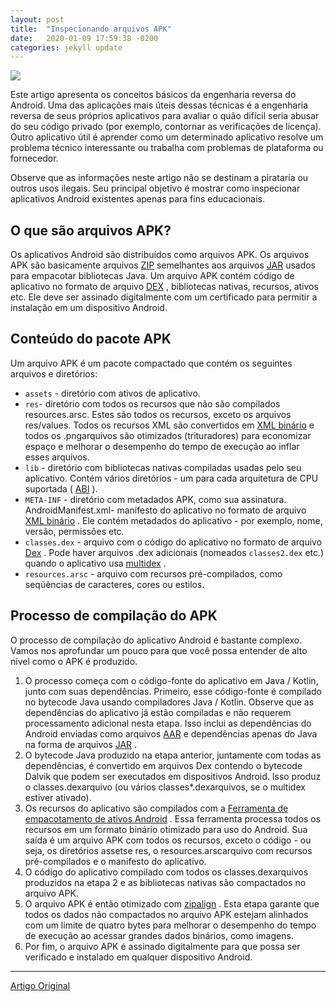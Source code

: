 ```yaml
---
layout: post
title:  "Inspecionando arquivos APK"
date:   2020-01-09 17:59:38 -0200
categories: jekyll update
---
```



![](https://pspdfkit.com/images/blog/2019/inspecting-apk-files/article-header-cde00e41.png)

Este artigo apresenta os conceitos básicos da engenharia reversa do Android. Uma das aplicações mais úteis dessas técnicas é a engenharia reversa de seus próprios aplicativos para avaliar o quão difícil seria abusar do seu código privado (por exemplo, contornar as verificações de licença). Outro aplicativo útil é aprender como um determinado aplicativo resolve um problema técnico interessante ou trabalha com problemas de plataforma ou fornecedor.

Observe que as informações neste artigo não se destinam a pirataria ou outros usos ilegais. Seu principal objetivo é mostrar como inspecionar aplicativos Android existentes apenas para fins educacionais.

## O que são arquivos APK?

Os aplicativos Android são distribuídos como arquivos APK. Os arquivos APK são basicamente arquivos [ZIP](https://en.wikipedia.org/wiki/Zip_(file_format)) semelhantes aos arquivos [JAR](https://en.wikipedia.org/wiki/JAR_(file_format)) usados ​​para empacotar bibliotecas Java. Um arquivo APK contém código de aplicativo no formato de arquivo [DEX](https://source.android.com/devices/tech/dalvik/dex-format.html) , bibliotecas nativas, recursos, ativos etc. Ele deve ser assinado digitalmente com um certificado para permitir a instalação em um dispositivo Android.

## Conteúdo do pacote APK

Um arquivo APK é um pacote compactado que contém os seguintes arquivos e diretórios:

- ```assets``` - diretório com ativos de aplicativo.
- ```res```- diretório com todos os recursos que não são compilados resources.arsc. Estes são todos os recursos, exceto os arquivos res/values. Todos os recursos XML são convertidos em [XML binário](https://en.wikipedia.org/wiki/Binary_XML) e todos os .pngarquivos são otimizados (trituradores) para economizar espaço e melhorar o desempenho do tempo de execução ao inflar esses arquivos.
- ```lib``` - diretório com bibliotecas nativas compiladas usadas pelo seu aplicativo. Contém vários diretórios - um para cada arquitetura de CPU suportada ( [ABI](https://pspdfkit.com/guides/android/current/faq/architectures/) ).
- ```META-INF``` - diretório com metadados APK, como sua assinatura.
AndroidManifest.xml- manifesto do aplicativo no formato de arquivo [XML binário](https://en.wikipedia.org/wiki/Binary_XML) . Ele contém metadados do aplicativo - por exemplo, nome, versão, permissões etc.
- ```classes.dex``` - arquivo com o código do aplicativo no formato de arquivo [Dex](https://source.android.com/devices/tech/dalvik/dex-format.html) . Pode haver arquivos .dex adicionais (nomeados ```classes2.dex``` etc.) quando o aplicativo usa [multidex](https://developer.android.com/studio/build/multidex) .
- ```resources.arsc``` - arquivo com recursos pré-compilados, como seqüências de caracteres, cores ou estilos.

## Processo de compilação do APK

O processo de compilação do aplicativo Android é bastante complexo. Vamos nos aprofundar um pouco para que você possa entender de alto nível como o APK é produzido.

1. O processo começa com o código-fonte do aplicativo em Java / Kotlin, junto com suas dependências. Primeiro, esse código-fonte é compilado no bytecode Java usando compiladores Java / Kotlin. Observe que as dependências do aplicativo já estão compiladas e não requerem processamento adicional nesta etapa. Isso inclui as dependências do Android enviadas como arquivos [AAR](https://developer.android.com/studio/projects/android-library#aar-contents) e dependências apenas do Java na forma de arquivos [JAR](https://en.wikipedia.org/wiki/JAR_(file_format)) .
2. O bytecode Java produzido na etapa anterior, juntamente com todas as dependências, é convertido em arquivos Dex contendo o bytecode Dalvik que podem ser executados em dispositivos Android. Isso produz o classes.dexarquivo (ou vários classes*.dexarquivos, se o multidex estiver ativado).
3. Os recursos do aplicativo são compilados com a [Ferramenta de empacotamento de ativos Android](https://developer.android.com/studio/command-line/aapt2) . Essa ferramenta processa todos os recursos em um formato binário otimizado para uso do Android. Sua saída é um arquivo APK com todos os recursos, exceto o código - ou seja, os diretórios assetse res, o resources.arscarquivo com recursos pré-compilados e o manifesto do aplicativo.
4. O código do aplicativo compilado com todos os classes.dexarquivos produzidos na etapa 2 e as bibliotecas nativas são compactados no arquivo APK.
5. O arquivo APK é então otimizado com [zipalign](https://developer.android.com/studio/command-line/zipalign) . Esta etapa garante que todos os dados não compactados no arquivo APK estejam alinhados com um limite de quatro bytes para melhorar o desempenho do tempo de execução ao acessar grandes dados binários, como imagens.
6. Por fim, o arquivo APK é assinado digitalmente para que possa ser verificado e instalado em qualquer dispositivo Android.


---

[Artigo Original](https://pspdfkit.com/blog/2019/inspecting-apk-files/)



